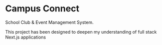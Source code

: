 # Campus Connect

School Club &amp; Event Management System.

This project has been designed to deepen my understanding of full stack Next.js applications
